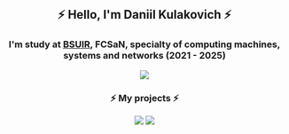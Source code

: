 <div align="center">
    <h2> ⚡️ Hello, I'm Daniil Kulakovich ⚡️ </h2>
    <h3> I'm study at <a href="https://www.bsuir.by">BSUIR</a>, FCSaN, specialty of computing machines, systems and networks (2021 - 2025) </h3>
</div>
<div>
    <p align="center">
        <img src="https://github-readme-stats.vercel.app/api/top-langs/?username=DanikKul&layout=compact&theme=onedark&langs_count=6&hide_border=true)">
    </p>
</div>
<div>
    <h3 align="center">⚡️ My projects ⚡️</h3>
    <p align="center">
        <img href="https://github.com/DanikKul/RotMac", src="https://github-readme-stats.vercel.app/api/pin/?username=DanikKul&repo=RotMac&theme=onedark&hide_border=true">
        <img href="https://github.com/DanikKul/Tic-Tac-Toe", src="https://github-readme-stats.vercel.app/api/pin/?username=DanikKul&repo=Tic-Tac-Toe&theme=onedark&hide_border=true">
    </p>
</div>

